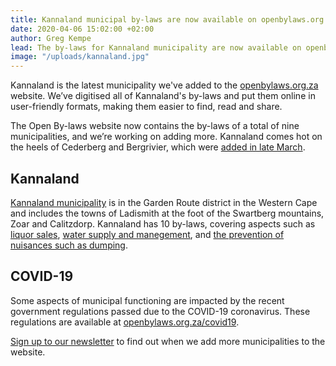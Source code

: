 ```yaml
---
title: Kannaland municipal by-laws are now available on openbylaws.org.za
date: 2020-04-06 15:02:00 +02:00
author: Greg Kempe
lead: The by-laws for Kannaland municipality are now available on openbylaws.org.za.
image: "/uploads/kannaland.jpg"
---
```


Kannaland is the latest municipality we've added to the [openbylaws.org.za](https://openbylaws.org.za) website. We’ve digitised all of Kannaland's by-laws and put them online in user-friendly formats, making them easier to find, read and share.

The Open By-laws website now contains the by-laws of a total of nine municipalities, and we’re working on adding more. Kannaland comes hot on the heels of Cederberg and Bergrivier, which were [added in late March](https://laws.africa/2020/03/24/bergrivier-and-cederberg-by-laws.html).

## Kannaland

[Kannaland municipality](https://openbylaws.org.za/za-wc041/eng/) is in the Garden Route district in the Western Cape and includes the towns of Ladismith at the foot of the Swartberg mountains, Zoar and Calitzdorp. Kannaland has 10 by-laws, covering aspects such as [liquor sales](https://openbylaws.org.za/za-wc041/act/by-law/2013/liquor-trading-days-and-hours/eng/), [water supply and manegement](https://openbylaws.org.za/za-wc041/act/by-law/2003/water/eng/),  and [the prevention of nuisances such as dumping](https://openbylaws.org.za/za-wc041/act/by-law/2003/prevention-of-nuisances/eng/).

## COVID-19

Some aspects of municipal functioning are impacted by the recent government regulations passed due to the COVID-19 coronavirus. These regulations are available at [openbylaws.org.za/covid19](https://openbylaws.org.za/covid19).

[Sign up to our newsletter](https://africa.us19.list-manage.com/subscribe/post?u=60b61dad66a60a0c85266a68c&id=098ca0e4c8) to find out when we add more municipalities to the website.